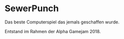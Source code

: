 # SewerPunch

Das beste Computerspiel das jemals geschaffen wurde.

Entstand im Rahmen der Alpha Gamejam 2018.
